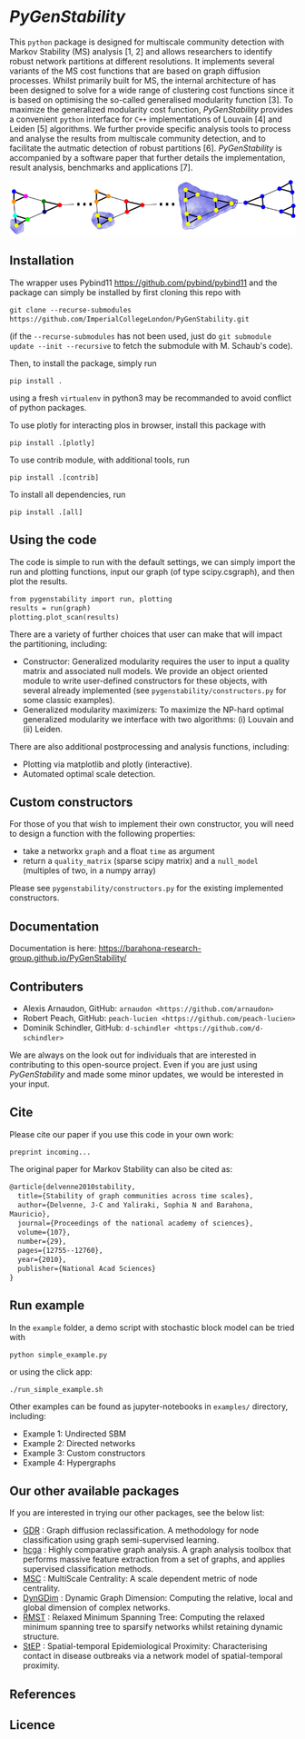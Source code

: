 # *PyGenStability*
This ``python`` package is designed for multiscale community detection with Markov Stability (MS) analysis [1, 2] and allows researchers to identify robust network partitions at different resolutions. It implements several variants of the MS cost functions that are based on graph diffusion processes. Whilst primarily built for MS, the internal architecture of has been designed to solve for a wide range of clustering cost functions since it is based on optimising the so-called generalised modularity function [3]. To maximize the generalized modularity cost function, *PyGenStability* provides a convenient ``python`` interface for ``C++`` implementations of Louvain [4] and Leiden [5] algorithms.
We further provide specific analysis tools to process and analyse the results from multiscale community detection, and to facilitate the autmatic detection of robust partitions [6]. *PyGenStability* is accompanied by a software paper that further details the implementation, result analysis, benchmarks and applications [7].

<p align="center">
  <img src="docs/artwork/diffusion_schematic.png" width="800" />
</p>


## Installation


The wrapper uses Pybind11 https://github.com/pybind/pybind11 and the package can simply be installed by first cloning this repo with

```
git clone --recurse-submodules https://github.com/ImperialCollegeLondon/PyGenStability.git
```

(if the `--recurse-submodules` has not been used, just do `git submodule update --init --recursive` to fetch the submodule with M. Schaub's code). 

Then, to install the package, simply run
```
pip install . 
```
using a fresh `virtualenv` in python3 may be recommanded to avoid conflict of python packages. 

To use plotly for interacting plos in browser, install this package with 
```
pip install .[plotly]
```

To use contrib module, with additional tools, run
```
pip install .[contrib]
```

To install all dependencies, run
```
pip install .[all]
```

## Using the code

The code is simple to run with the default settings, we can simply import the run and plotting functions, input our graph (of type scipy.csgraph), and then plot the results.

```
from pygenstability import run, plotting
results = run(graph)
plotting.plot_scan(results)
```

There are a variety of further choices that user can make that will impact the partitioning, including:
- Constructor: Generalized modularity requires the user to input a quality matrix and associated null models. We provide an object oriented module to write user-defined constructors for these objects, with several already implemented (see `pygenstability/constructors.py` for some classic examples).
- Generalized modularity maximizers: To maximize the NP-hard optimal generalized modularity we interface with two algorithms: (i) Louvain and (ii) Leiden.

There are also additional postprocessing and analysis functions, including:
- Plotting via matplotlib and plotly (interactive).
- Automated optimal scale detection.

## Custom constructors
 
For those of you that wish to implement their own constructor, you will need to design a function with the following properties:

- take a networkx `graph` and a float `time` as argument
- return a `quality_matrix` (sparse scipy matrix) and a `null_model` (multiples of two, in a numpy array)

Please see `pygenstability/constructors.py` for the existing implemented constructors. 

## Documentation

Documentation is here: https://barahona-research-group.github.io/PyGenStability/

## Contributers

- Alexis Arnaudon, GitHub: `arnaudon <https://github.com/arnaudon>`
- Robert Peach, GitHub: `peach-lucien <https://github.com/peach-lucien>`
- Dominik Schindler, GitHub: `d-schindler <https://github.com/d-schindler>`

We are always on the look out for individuals that are interested in contributing to this open-source project. Even if you are just using *PyGenStability* and made some minor updates, we would be interested in your input. 

## Cite

Please cite our paper if you use this code in your own work:

```
preprint incoming...
```

The original paper for Markov Stability can also be cited as:

```
@article{delvenne2010stability,
  title={Stability of graph communities across time scales},
  author={Delvenne, J-C and Yaliraki, Sophia N and Barahona, Mauricio},
  journal={Proceedings of the national academy of sciences},
  volume={107},
  number={29},
  pages={12755--12760},
  year={2010},
  publisher={National Acad Sciences}
}
```


## Run example


In the `example` folder, a demo script with stochastic block model can be tried with 

```
python simple_example.py
```
 or using the click app:
 ```
 ./run_simple_example.sh
 ```



Other examples can be found as jupyter-notebooks in `examples/` directory, including:
* Example 1: Undirected SBM
* Example 2: Directed networks
* Example 3: Custom constructors
* Example 4: Hypergraphs


## Our other available packages

If you are interested in trying our other packages, see the below list:
* [GDR](https://github.com/barahona-research-group/GDR) : Graph diffusion reclassification. A methodology for node classification using graph semi-supervised learning.
* [hcga](https://github.com/barahona-research-group/hcga) : Highly comparative graph analysis. A graph analysis toolbox that performs massive feature extraction from a set of graphs, and applies supervised classification methods.
* [MSC](https://github.com/barahona-research-group/MultiscaleCentrality) : MultiScale Centrality: A scale dependent metric of node centrality.
* [DynGDim](https://github.com/barahona-research-group/DynGDim) : Dynamic Graph Dimension: Computing the relative, local and global dimension of complex networks.
* [RMST](https://github.com/barahona-research-group/RMST) : Relaxed Minimum Spanning Tree: Computing the relaxed minimum spanning tree to sparsify networks whilst retaining dynamic structure.
* [StEP](https://github.com/barahona-research-group/StEP) :  Spatial-temporal Epidemiological Proximity: Characterising contact in disease outbreaks via a network model of spatial-temporal proximity.

## References



## Licence


